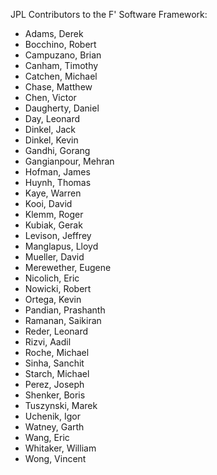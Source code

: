 JPL Contributors to the F' Software Framework:

* Adams, Derek
* Bocchino, Robert
* Campuzano, Brian
* Canham, Timothy
* Catchen, Michael
* Chase, Matthew
* Chen, Victor
* Daugherty, Daniel
* Day, Leonard
* Dinkel, Jack
* Dinkel, Kevin
* Gandhi, Gorang
* Gangianpour, Mehran
* Hofman, James
* Huynh, Thomas
* Kaye, Warren
* Kooi, David
* Klemm, Roger
* Kubiak, Gerak
* Levison, Jeffrey
* Manglapus, Lloyd
* Mueller, David
* Merewether, Eugene
* Nicolich, Eric
* Nowicki, Robert
* Ortega, Kevin
* Pandian, Prashanth 
* Ramanan, Saikiran
* Reder, Leonard
* Rizvi, Aadil
* Roche, Michael
* Sinha, Sanchit
* Starch, Michael
* Perez, Joseph
* Shenker, Boris
* Tuszynski, Marek
* Uchenik, Igor
* Watney, Garth
* Wang, Eric
* Whitaker, William
* Wong, Vincent

